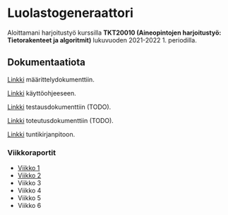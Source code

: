 # Luolastogeneraattori

Aloittamani harjoitustyö kurssilla **TKT20010 (Aineopintojen harjoitustyö: Tietorakenteet ja algoritmit)** lukuvuoden 2021-2022 1. periodilla.

## Dokumentaatiota

[Linkki](./doc/maarittely.md) määrittelydokumenttiin.

[Linkki](./doc/ohje.md) käyttöohjeeseen.

[Linkki](./doc/testaus.md) testausdokumenttiin (TODO).

[Linkki](./doc/toteutus.md) toteutusdokumenttiin (TODO).

[Linkki](./doc/tuntikirjanpito.md) tuntikirjanpitoon.

### Viikkoraportit

* [Viikko 1](doc/weekly/viikkoraportti-1.md)
* [Viikko 2](doc/weekly/viikkoraportti-2.md)
* Viikko 3
* Viikko 4
* Viikko 5
* Viikko 6

